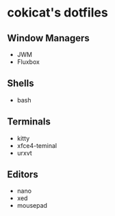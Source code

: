 # cokicat's dotfiles

## Window Managers
- JWM
- Fluxbox

## Shells
- bash

## Terminals
- kitty
- xfce4-teminal
- urxvt

## Editors
- nano
- xed
- mousepad
